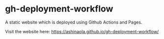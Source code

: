 # gh-deployment-workflow

A static website which is deployed using Github Actions and Pages.

Visit the website here:
https://ashinaola.github.io/gh-deployment-workflow/
